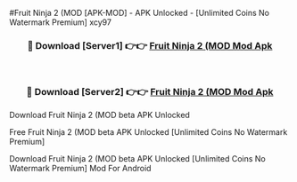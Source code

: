 #Fruit Ninja 2 (MOD [APK-MOD] - APK Unlocked - [Unlimited Coins No Watermark Premium] xcy97



<div align="center">

<h3>🔴 Download [Server1] 👉👉 <a href="https://momento.my/?title=Fruit_Ninja_2_(MOD">Fruit Ninja 2 (MOD Mod Apk</a></h3><br>

<h3>🔴 Download [Server2] 👉👉 <a href="https://momento.my/?title=Fruit_Ninja_2_(MOD">Fruit Ninja 2 (MOD Mod Apk</a></h3>
</div>



Download Fruit Ninja 2 (MOD beta APK Unlocked

Free Fruit Ninja 2 (MOD beta APK Unlocked [Unlimited Coins No Watermark Premium]

Download Fruit Ninja 2 (MOD beta APK Unlocked [Unlimited Coins No Watermark Premium] Mod For Android
